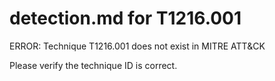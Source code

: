# detection.md for T1216.001

ERROR: Technique T1216.001 does not exist in MITRE ATT&CK

Please verify the technique ID is correct.